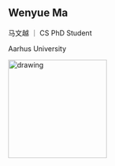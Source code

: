 ## Wenyue Ma
马文越 ｜ CS PhD Student

Aarhus University

<!-- ![Drag Racing](pic/slef.jpg) -->
<img src="pic/slef.jpg" alt="drawing" width="200"/>
